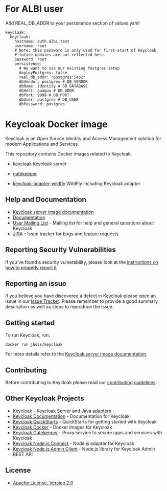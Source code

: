 # For ALBI user
Add REAL_DB_ADDR to your persistence section of values.yaml
```
keycloak:
  keycloak:
    hostname: auth.albi.test
    username: root
    # Note: this password is only used for first-start of Keycloak
    # future updates are not reflected here.
    password: root
    persistence:
      # We want to use our existing Postgres setup
      deployPostgres: false
      real_db_addr: "postgres:5432"
      dbVendor: postgres # DB_VENDOR
      dbName: identity # DB_DATABASE
      dbHost: guagua # DB_ADDR
      dbPort: 9999 # DB_PORT
      dbUser: postgres # DB_USER
      dbPassword: postgres
```

# Keycloak Docker image

Keycloak is an Open Source Identity and Access Management solution for modern Applications and Services.

This repository contains Docker images related to Keycloak.

- [keycloak](https://cloud.docker.com/u/jboss/repository/docker/jboss/keycloak) Keycloak server
* [gatekeeper](https://cloud.docker.com/u/keycloak/repository/docker/keycloak/keycloak-gatekeeper)
- [keycloak-adapter-wildfly](https://cloud.docker.com/u/jboss/repository/docker/jboss/keycloak-adapter-wildfly) WildFly including Keycloak adapter


## Help and Documentation

* [Keycloak server image documentation](server/README.md)
* [Documentation](https://www.keycloak.org/documentation.html)
* [User Mailing List](https://lists.jboss.org/mailman/listinfo/keycloak-user) - Mailing list for help and general questions about Keycloak
* [JIRA](https://issues.jboss.org/projects/KEYCLOAK) - Issue tracker for bugs and feature requests


## Reporting Security Vulnerabilities

If you've found a security vulnerability, please look at the [instructions on how to properly report it](http://www.keycloak.org/security.html)


## Reporting an issue

If you believe you have discovered a defect in Keycloak please open an issue in our [Issue Tracker](https://issues.jboss.org/projects/KEYCLOAK).
Please remember to provide a good summary, description as well as steps to reproduce the issue.


## Getting started

To run Keycloak, run:

    docker run jboss/keycloak
    
For more details refer to the [Keycloak server image documentation](server/README.md).


## Contributing

Before contributing to Keycloak please read our [contributing guidelines](CONTRIBUTING.md).


## Other Keycloak Projects

* [Keycloak](https://github.com/keycloak/keycloak) - Keycloak Server and Java adapters
* [Keycloak Documentation](https://github.com/keycloak/keycloak-documentation) - Documentation for Keycloak
* [Keycloak QuickStarts](https://github.com/keycloak/keycloak-quickstarts) - QuickStarts for getting started with Keycloak
* [Keycloak Docker](https://github.com/jboss-dockerfiles/keycloak) - Docker images for Keycloak
* [Keycloak Gatekeeper](https://github.com/keycloak/keycloak-gatekeeper) - Proxy service to secure apps and services with Keycloak
* [Keycloak Node.js Connect](https://github.com/keycloak/keycloak-nodejs-connect) - Node.js adapter for Keycloak
* [Keycloak Node.js Admin Client](https://github.com/keycloak/keycloak-nodejs-admin-client) - Node.js library for Keycloak Admin REST API


## License

* [Apache License, Version 2.0](https://www.apache.org/licenses/LICENSE-2.0)
